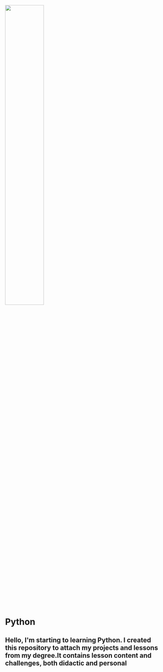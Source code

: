 <img width="50%" src= https://logodownload.org/wp-content/uploads/2019/10/python-logo-1.png >

<h1>Python</h1>

<h2>Hello, I'm starting to learning Python. I created this repository to attach my projects and lessons from my degree.It contains lesson content and challenges, both didactic and personal</h2>
